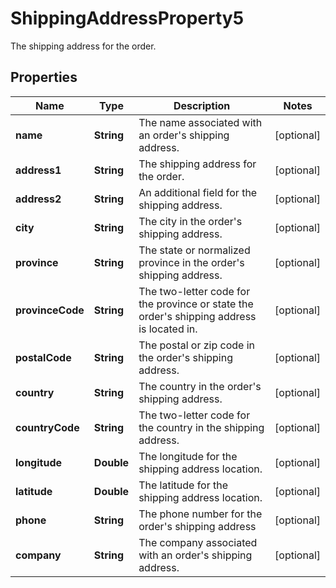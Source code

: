 

# ShippingAddressProperty5

The shipping address for the order.

## Properties

| Name | Type | Description | Notes |
|------------ | ------------- | ------------- | -------------|
|**name** | **String** | The name associated with an order&#39;s shipping address. |  [optional] |
|**address1** | **String** | The shipping address for the order. |  [optional] |
|**address2** | **String** | An additional field for the shipping address. |  [optional] |
|**city** | **String** | The city in the order&#39;s shipping address. |  [optional] |
|**province** | **String** | The state or normalized province in the order&#39;s shipping address. |  [optional] |
|**provinceCode** | **String** | The two-letter code for the province or state the order&#39;s shipping address is located in. |  [optional] |
|**postalCode** | **String** | The postal or zip code in the order&#39;s shipping address. |  [optional] |
|**country** | **String** | The country in the order&#39;s shipping address. |  [optional] |
|**countryCode** | **String** | The two-letter code for the country in the shipping address. |  [optional] |
|**longitude** | **Double** | The longitude for the shipping address location. |  [optional] |
|**latitude** | **Double** | The latitude for the shipping address location. |  [optional] |
|**phone** | **String** | The phone number for the order&#39;s shipping address |  [optional] |
|**company** | **String** | The company associated with an order&#39;s shipping address. |  [optional] |



